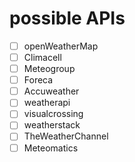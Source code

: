 # possible APIs
- [ ] openWeatherMap
- [ ] Climacell
- [ ] Meteogroup
- [ ] Foreca
- [ ] Accuweather
- [ ] weatherapi
- [ ] visualcrossing
- [ ] weatherstack
- [ ] TheWeatherChannel
- [ ] Meteomatics